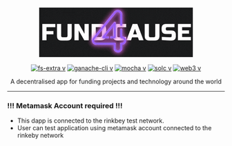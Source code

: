 <p align="center">
<img src="https://github.com/conqryash007/fund4cause/blob/main/public/3.gif" />
</p>  
  
<div align="center">
 
[![fs-extra v](https://badge.fury.io/js/fs-extra.svg)](https://badge.fury.io/js/fs-extra)
[![ganache-cli v](https://badge.fury.io/js/ganache-cli.svg)](https://badge.fury.io/js/ganache-cli)
[![mocha v](https://badge.fury.io/js/mocha.svg)](https://badge.fury.io/js/mocha)
[![solc v](https://badge.fury.io/js/solc.svg)](https://badge.fury.io/js/solc)
[![web3 v](https://badge.fury.io/js/web3.svg)](https://badge.fury.io/js/web3)
  
</div>

<p align="center">
A decentralised app for funding projects and technology around the world
  </p>
<hr />

### !!! Metamask Account required !!!

<ul>
<li>This dapp is connected to the rinkbey test network.</li>
<li>User can test application using metamask account connected to the rinkeby network</li>
  <ul/>
